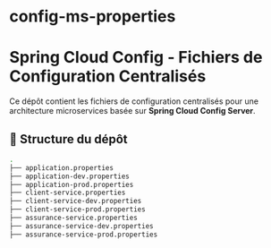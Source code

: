 # config-ms-properties

# Spring Cloud Config - Fichiers de Configuration Centralisés

Ce dépôt contient les fichiers de configuration centralisés pour une architecture microservices basée sur **Spring Cloud Config Server**.

## 📁 Structure du dépôt

```bash
.
├── application.properties  
├── application-dev.properties
├── application-prod.properties
├── client-service.properties
├── client-service-dev.properties
├── client-service-prod.properties
├── assurance-service.properties
├── assurance-service-dev.properties
├── assurance-service-prod.properties
